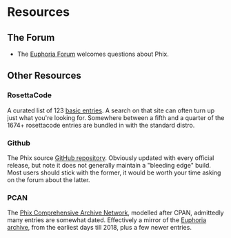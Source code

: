 # Resources

## The Forum

 * The [Euphoria Forum][forum] welcomes questions about Phix.

## Other Resources

### RosettaCode

A curated list of 123 [basic entries][basic]. A search on that site can often turn up just what you're looking for.
Somewhere between a fifth and a quarter of the 1674+ rosettacode entries are bundled in with the standard distro.

### Github

The Phix source [GitHub repository][github].
Obviously updated with every official release, but note it does not generally maintain a "bleeding edge" build.
Most users should stick with the former, it would be worth your time asking on the forum about the latter.

### PCAN

The [Phix Comprehensive Archive Network][pcan], modelled after CPAN, admittedly many entries are somewhat dated.
Effectively a mirror of the [Euphoria archive][archive], from the earliest days till 2018, plus a few newer entries. 

[forum]: https://openeuphoria.org/forum/index.wc
[basic]: https://rosettacode.org/wiki/Category:Phix/basics
[github]: https://github.com/petelomax/Phix
[pcan]: http://phix.x10.mx/pmwiki/pmwiki.php
[archive]: http://rapideuphoria.com/archive.htm
